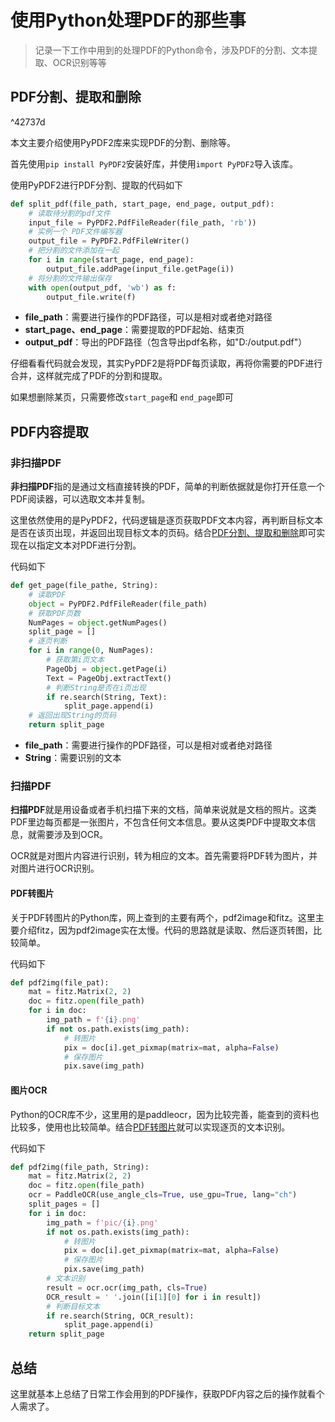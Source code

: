 # 使用Python处理PDF的那些事


> 记录一下工作中用到的处理PDF的Python命令，涉及PDF的分割、文本提取、OCR识别等等

## PDF分割、提取和删除

^42737d

本文主要介绍使用PyPDF2库来实现PDF的分割、删除等。

首先使用`pip install PyPDF2`安装好库，并使用`import PyPDF2`导入该库。

使用PyPDF2进行PDF分割、提取的代码如下

```python
def split_pdf(file_path, start_page, end_page, output_pdf):
	# 读取待分割的pdf文件
	input_file = PyPDF2.PdfFileReader(file_path, 'rb'))
	# 实例一个 PDF文件编写器
	output_file = PyPDF2.PdfFileWriter()
	# 把分割的文件添加在一起
	for i in range(start_page, end_page):
		output_file.addPage(input_file.getPage(i))
	# 将分割的文件输出保存
	with open(output_pdf, 'wb') as f:
		output_file.write(f)
```

- **file_path**：需要进行操作的PDF路径，可以是相对或者绝对路径
- **start_page、end_page**：需要提取的PDF起始、结束页
- **output_pdf**：导出的PDF路径（包含导出pdf名称，如"D:/output.pdf"）

仔细看看代码就会发现，其实PyPDF2是将PDF每页读取，再将你需要的PDF进行合并，这样就完成了PDF的分割和提取。

如果想删除某页，只需要修改`start_page`和 `end_page`即可

## PDF内容提取
### 非扫描PDF
**非扫描PDF**指的是通过文档直接转换的PDF，简单的判断依据就是你打开任意一个PDF阅读器，可以选取文本并复制。

这里依然使用的是PyPDF2，代码逻辑是逐页获取PDF文本内容，再判断目标文本是否在该页出现，并返回出现目标文本的页码。结合[PDF分割、提取和删除](##PDF分割、提取和删除)即可实现在以指定文本对PDF进行分割。

代码如下
```Python
def get_page(file_pathe, String):
	# 读取PDF
	object = PyPDF2.PdfFileReader(file_path)
	# 获取PDF页数
	NumPages = object.getNumPages()
	split_page = []
	# 逐页判断
	for i in range(0, NumPages):
		# 获取第i页文本
		PageObj = object.getPage(i)
		Text = PageObj.extractText()
		# 判断String是否在i页出现
		if re.search(String, Text):
			split_page.append(i)
	# 返回出现String的页码
	return split_page
```
- **file_path**：需要进行操作的PDF路径，可以是相对或者绝对路径
- **String**：需要识别的文本

### 扫描PDF
**扫描PDF**就是用设备或者手机扫描下来的文档，简单来说就是文档的照片。这类PDF里边每页都是一张图片，不包含任何文本信息。要从这类PDF中提取文本信息，就需要涉及到OCR。

OCR就是对图片内容进行识别，转为相应的文本。首先需要将PDF转为图片，并对图片进行OCR识别。

#### PDF转图片
关于PDF转图片的Python库，网上查到的主要有两个，pdf2image和fitz。这里主要介绍fitz，因为pdf2image实在太慢。代码的思路就是读取、然后逐页转图，比较简单。

代码如下
```Python
def pdf2img(file_pat):
	mat = fitz.Matrix(2, 2)
	doc = fitz.open(file_path)
	for i in doc:
		img_path = f'{i}.png'
		if not os.path.exists(img_path):
			# 转图片
			pix = doc[i].get_pixmap(matrix=mat, alpha=False)
			# 保存图片 
			pix.save(img_path)  
```

#### 图片OCR
Python的OCR库不少，这里用的是paddleocr，因为比较完善，能查到的资料也比较多，使用也比较简单。结合[PDF转图片](####PDF转图片)就可以实现逐页的文本识别。

代码如下
```python
def pdf2img(file_path, String):
	mat = fitz.Matrix(2, 2)
	doc = fitz.open(file_path)
	ocr = PaddleOCR(use_angle_cls=True, use_gpu=True, lang="ch")
	split_pages = []
	for i in doc:
		img_path = f'pic/{i}.png'
		if not os.path.exists(img_path):
			# 转图片
			pix = doc[i].get_pixmap(matrix=mat, alpha=False)
			# 保存图片 
			pix.save(img_path) 
		# 文本识别
		result = ocr.ocr(img_path, cls=True)
		OCR_result = ' '.join([i[1][0] for i in result])
		# 判断目标文本
		if re.search(String, OCR_result):
			split_page.append(i)
	return split_page 
```

## 总结
这里就基本上总结了日常工作会用到的PDF操作，获取PDF内容之后的操作就看个人需求了。

